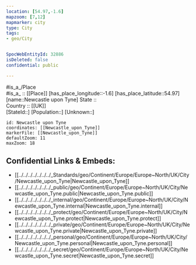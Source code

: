 ```yaml
---
location: [54.97,-1.6] 
mapzoom: [7,12] 
mapmarker: city 
type: City
tags:
- geo/City


SpocWebEntityId: 32886
isDeleted: false
confidential: public

---
```

#is_a_/Place  
#is_a_ :: [[Place]] 
[has_place_longitude::-1.6] 
[has_place_latitude::54.97] 
[name::Newcastle upon Tyne] 
State ::  
Country :: [[UK]]  
[StateId::] 
[Population::] 
[Unknown::] 


```leaflet
id: Newcastle upon Tyne
coordinates: [[Newcastle_upon_Tyne]] 
markerFile: [[Newcastle_upon_Tyne]] 
defaultZoom: 11 
maxZoom: 18
```


## Confidential Links & Embeds: 
- [[../../../../../../../_Standards/geo/Continent/Europe/Europe~North/UK/City/Newcastle_upon_Tyne|Newcastle_upon_Tyne]] 
- [[../../../../../../../_public/geo/Continent/Europe/Europe~North/UK/City/Newcastle_upon_Tyne.public|Newcastle_upon_Tyne.public]] 
- [[../../../../../../../_internal/geo/Continent/Europe/Europe~North/UK/City/Newcastle_upon_Tyne.internal|Newcastle_upon_Tyne.internal]] 
- [[../../../../../../../_protect/geo/Continent/Europe/Europe~North/UK/City/Newcastle_upon_Tyne.protect|Newcastle_upon_Tyne.protect]] 
- [[../../../../../../../_private/geo/Continent/Europe/Europe~North/UK/City/Newcastle_upon_Tyne.private|Newcastle_upon_Tyne.private]] 
- [[../../../../../../../_personal/geo/Continent/Europe/Europe~North/UK/City/Newcastle_upon_Tyne.personal|Newcastle_upon_Tyne.personal]] 
- [[../../../../../../../_secret/geo/Continent/Europe/Europe~North/UK/City/Newcastle_upon_Tyne.secret|Newcastle_upon_Tyne.secret]] 
